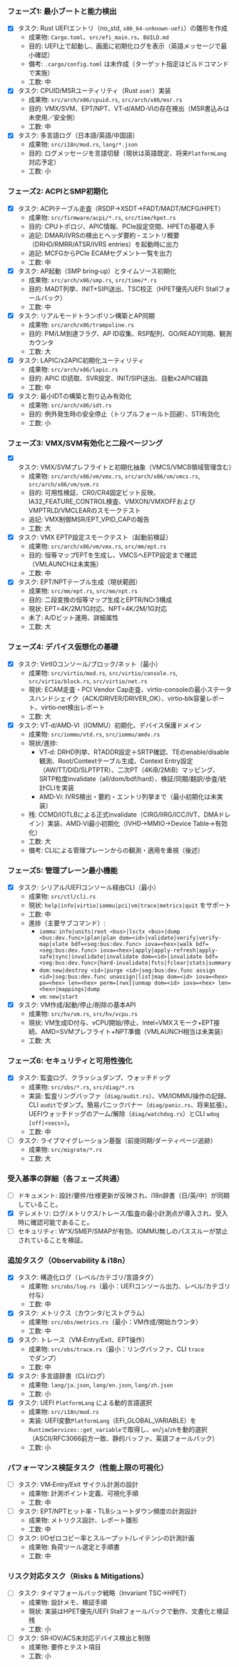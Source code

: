 ### フェーズ1: 最小ブートと能力検出
- [x] タスク: Rust UEFIエントリ（no_std, `x86_64-unknown-uefi`）の雛形を作成
  - 成果物: `Cargo.toml`、`src/efi_main.rs`、`BUILD.md`
  - 目的: UEFI上で起動し、画面に初期化ログを表示（英語メッセージで最小確認）
  - 備考: `.cargo/config.toml` は未作成（ターゲット指定はビルドコマンドで実施）
  - 工数: 中
- [x] タスク: CPUID/MSRユーティリティ（Rust `asm!`）実装
  - 成果物: `src/arch/x86/cpuid.rs`, `src/arch/x86/msr.rs`
  - 目的: VMX/SVM、EPT/NPT、VT‑d/AMD‑VIの存在検出（MSR書込みは未使用／安全側）
  - 工数: 中
- [x] タスク: 多言語ログ（日本語/英語/中国語）
  - 成果物: `src/i18n/mod.rs`, `lang/*.json`
  - 目的: ログメッセージを言語切替（現状は英語既定、将来`PlatformLang`対応予定）
  - 工数: 小

### フェーズ2: ACPIとSMP初期化
- [x] タスク: ACPIテーブル走査（RSDP→XSDT→FADT/MADT/MCFG/HPET）
  - 成果物: `src/firmware/acpi/*.rs`, `src/time/hpet.rs`
  - 目的: CPUトポロジ、APIC情報、PCIe設定空間、HPETの基礎入手
  - 追記: DMAR/IVRSの検出とヘッダ要約・エントリ概要（DRHD/RMRR/ATSR/IVRS entries）を起動時に出力
  - 追記: MCFGからPCIe ECAMセグメント一覧を出力
  - 工数: 中
- [x] タスク: AP起動（SMP bring‑up）とタイムソース初期化
  - 成果物: `src/arch/x86/smp.rs`, `src/time/*.rs`
  - 目的: MADT列挙、INIT+SIPI送出、TSC校正（HPET優先/UEFI Stallフォールバック）
  - 工数: 中
- [x] タスク: リアルモードトランポリン構築とAP同期
  - 成果物: `src/arch/x86/trampoline.rs`
  - 目的: PM/LM到達フラグ、AP ID収集、RSP配列、GO/READY同期、観測カウンタ
  - 工数: 大
- [x] タスク: LAPIC/x2APIC初期化ユーティリティ
  - 成果物: `src/arch/x86/lapic.rs`
  - 目的: APIC ID読取、SVR設定、INIT/SIPI送出、自動x2APIC経路
  - 工数: 中
- [x] タスク: 最小IDTの構築と割り込み有効化
  - 成果物: `src/arch/x86/idt.rs`
  - 目的: 例外発生時の安全停止（トリプルフォールト回避）、STI有効化
  - 工数: 小

### フェーズ3: VMX/SVM有効化と二段ページング
- [x] タスク: VMX/SVMプレフライトと初期化抽象（VMCS/VMCB領域管理含む）
  - 成果物: `src/arch/x86/vm/vmx.rs`, `src/arch/x86/vm/vmcs.rs`, `src/arch/x86/vm/svm.rs`
  - 目的: 可用性検証、CR0/CR4固定ビット反映、IA32_FEATURE_CONTROL検査、VMXON/VMXOFFおよびVMPTRLD/VMCLEARのスモークテスト
  - 追記: VMX制御MSR/EPT_VPID_CAPの報告
  - 工数: 大
- [x] タスク: VMX EPTP設定スモークテスト（起動前検証）
  - 成果物: `src/arch/x86/vm/vmx.rs`, `src/mm/ept.rs`
  - 目的: 恒等マップEPTを生成し、VMCSへEPTP設定まで確認（VMLAUNCHは未実施）
  - 工数: 中
- [x] タスク: EPT/NPTテーブル生成（現状範囲）
  - 成果物: `src/mm/ept.rs`, `src/mm/npt.rs`
  - 目的: 二段変換の恒等マップ生成とEPTR/NCr3構成
  - 現状: EPT=4K/2M/1G対応、NPT=4K/2M/1G対応
  - 未了: A/Dビット運用、詳細属性
  - 工数: 大

### フェーズ4: デバイス仮想化の基礎
- [x] タスク: VirtIOコンソール/ブロック/ネット（最小）
  - 成果物: `src/virtio/mod.rs`, `src/virtio/console.rs`, `src/virtio/block.rs`, `src/virtio/net.rs`
  - 現状: ECAM走査・PCI Vendor Cap走査、virtio-consoleの最小ステータスハンドシェイク（ACK/DRIVER/DRIVER_OK）、virtio‑blk容量レポート、virtio‑net検出レポート
  - 工数: 大
- [x] タスク: VT‑d/AMD‑VI（IOMMU）初期化、デバイス保護ドメイン
  - 成果物: `src/iommu/vtd.rs`, `src/iommu/amdv.rs`
  - 現状/進捗:
    - VT‑d: DRHD列挙、RTADDR設定＋SRTP確認、TEのenable/disable観測、Root/Contextテーブル生成、Context Entry設定（AW/TT/DID/SLPTPTR）、二次PT（4KiB/2MiB）マッピング、SRTP粒度invalidate（all/dom/bdf/hard）、検証/同期/翻訳/歩査/統計CLIを実装
    - AMD‑Vi: IVRS検出・要約・エントリ列挙まで（最小初期化は未実装）
  - 残: CCMD/IOTLBによる正式invalidate（CIRG/IIRG/ICC/IVT、DMAドレイン）実装、AMD‑Vi最小初期化（IVHD→MMIO→Device Table→有効化）
  - 工数: 大
  - 備考: CLIによる管理プレーンからの観測・適用を重視（後述）

### フェーズ5: 管理プレーン最小機能
- [x] タスク: シリアル/UEFIコンソール経由CLI（最小）
  - 成果物: `src/ctl/cli.rs`
  - 現状: `help|info|virtio|iommu|pci|vm|trace|metrics|quit` をサポート
  - 工数: 中
  - 進捗（主要サブコマンド）:
    - `iommu`: `info|units|root <bus>|lsctx <bus>|dump <bus:dev.func>|plan|plan dom=<id>|validate|verify|verify-map|xlate bdf=<seg:bus:dev.func> iova=<hex>|walk bdf=<seg:bus:dev.func> iova=<hex>|apply|apply-refresh|apply-safe|sync|invalidate|invalidate dom=<id>|invalidate bdf=<seg:bus:dev.func>|hard-invalidate|fsts|fclear|stats|summary`
    - `dom`: `new|destroy <id>|purge <id>|seg:bus:dev.func assign <id>|seg:bus:dev.func unassign|list|map dom=<id> iova=<hex> pa=<hex> len=<hex> perm=[rwx]|unmap dom=<id> iova=<hex> len=<hex>|mappings|dump`
    - `vm`: `new|start`
- [x] タスク: VM作成/起動/停止/削除の基本API
  - 成果物: `src/hv/vm.rs`, `src/hv/vcpu.rs`
  - 現状: VM生成ID付与、vCPU開始/停止、Intel=VMXスモーク+EPT接続、AMD=SVMプレフライト+NPT準備（VMLAUNCH相当は未実装）
  - 工数: 大

### フェーズ6: セキュリティと可用性強化
- [x] タスク: 監査ログ、クラッシュダンプ、ウォッチドッグ
  - 成果物: `src/obs/*.rs`, `src/diag/*.rs`
  - 実装: 監査リングバッファ（`diag/audit.rs`）、VM/IOMMU操作の記録、CLI `audit`でダンプ。簡易パニックバナー（`diag/panic.rs`、将来拡張）。UEFIウォッチドッグのアーム/解除（`diag/watchdog.rs`）とCLI `wdog [off|<secs>]`。
  - 工数: 中
- [ ] タスク: ライブマイグレーション基盤（前提同期/ダーティページ追跡）
  - 成果物: `src/migrate/*.rs`
  - 工数: 大
 
### 受入基準の詳細（各フェーズ共通）
- [ ] ドキュメント: 設計/要件/仕様更新が反映され、i18n辞書（日/英/中）が同期していること。
- [x] テレメトリ: ログ/メトリクス/トレース/監査の最小計測点が導入され、受入時に確認可能であること。
- [ ] セキュリティ: W^X/SMEP/SMAPが有効、IOMMU無しのパススルーが禁止されていることを検証。

### 追加タスク（Observability & i18n）
- [x] タスク: 構造化ログ（レベル/カテゴリ/言語タグ）
  - 成果物: `src/obs/log.rs`（最小：UEFIコンソール出力、レベル/カテゴリ付与）
  - 工数: 中
- [x] タスク: メトリクス（カウンタ/ヒストグラム）
  - 成果物: `src/obs/metrics.rs`（最小：VM作成/開始カウンタ）
  - 工数: 中
- [x] タスク: トレース（VM‑Entry/Exit、EPT操作）
  - 成果物: `src/obs/trace.rs`（最小：リングバッファ、CLI `trace`でダンプ）
  - 工数: 中
- [x] タスク: 多言語辞書（CLI/ログ）
  - 成果物: `lang/ja.json`, `lang/en.json`, `lang/zh.json`
  - 工数: 小
- [x] タスク: UEFI `PlatformLang` による動的言語選択
  - 成果物: `src/i18n/mod.rs`
  - 実装: UEFI変数`PlatformLang`（EFI_GLOBAL_VARIABLE）を`RuntimeServices::get_variable`で取得し、`en`/`ja`/`zh`を動的選択（ASCII/RFC3066前方一致、静的バッファ、英語フォールバック）
  - 工数: 小

### パフォーマンス検証タスク（性能上限の可視化）
- [ ] タスク: VM‑Entry/Exit サイクル計測の設計
  - 成果物: 計測ポイント定義、可視化手順
  - 工数: 中
- [ ] タスク: EPT/NPTヒット率・TLBシュートダウン頻度の計測設計
  - 成果物: メトリクス設計、レポート雛形
  - 工数: 中
- [ ] タスク: I/Oゼロコピー率とスループット/レイテンシの計測計画
  - 成果物: 負荷ツール選定と手順書
  - 工数: 中

### リスク対応タスク（Risks & Mitigations）
- [ ] タスク: タイマフォールバック戦略（Invariant TSC→HPET）
  - 成果物: 設計メモ、検証手順
  - 現状: 実装はHPET優先/UEFI Stallフォールバックで動作、文書化と検証残
  - 工数: 小
- [ ] タスク: SR‑IOV/ACS未対応デバイス検出と制限
  - 成果物: 要件とテスト項目
  - 工数: 小
